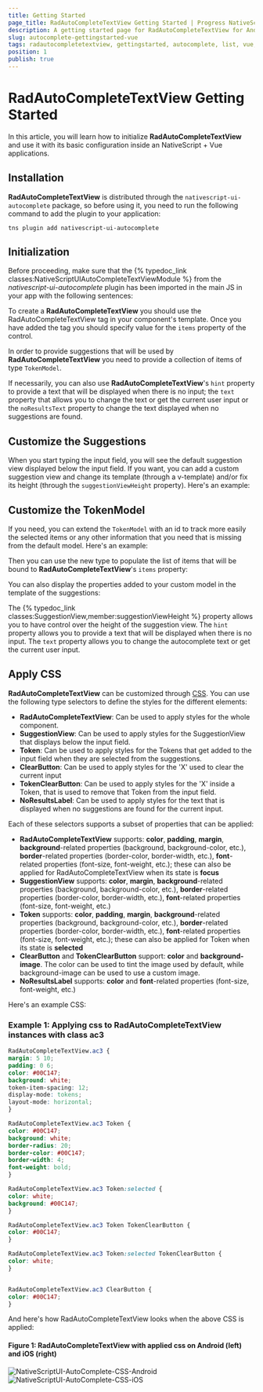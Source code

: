 ```yaml
---
title: Getting Started
page_title: RadAutoCompleteTextView Getting Started | Progress NativeScript UI Documentation
description: A getting started page for RadAutoCompleteTextView for Android. This article explains what are the steps to create a RadAutoCompleteTextView instance from scratch.
slug: autocomplete-gettingstarted-vue
tags: radautocompletetextview, gettingstarted, autocomplete, list, vue, nativescript, professional, ui
position: 1
publish: true
---
```


# RadAutoCompleteTextView Getting Started

In this article, you will learn how to initialize **RadAutoCompleteTextView** and use it with its basic configuration inside an NativeScript + Vue applications.

## Installation

**RadAutoCompleteTextView** is distributed through the `nativescript-ui-autocomplete` package, so before using it, you need to run the following command to add the plugin to your application:

``` Shell
tns plugin add nativescript-ui-autocomplete
```

## Initialization

Before proceeding, make sure that the {% typedoc_link classes:NativeScriptUIAutoCompleteTextViewModule %} from the *nativescript-ui-autocomplete* plugin has been imported in the main JS in your app with the following sentences:

<snippet id='autocomplete-import-vue'/>

To create a **RadAutoCompleteTextView** you should use the RadAutoCompleteTextView tag in your component's template.
Once you have added the tag you should specify value for the `items` property of the control.

<snippet id='autocomplete-gettingstarted-vue'/>

In order to provide suggestions that will be used by **RadAutoCompleteTextView** you need to provide a collection of items of type `TokenModel`.

<snippet id='autocomplete-gettingstarted-data-vue'/>

If necessarily, you can also use **RadAutoCompleteTextView**'s `hint` property to provide a text that will be displayed when there is no input; the `text` property that allows you to change the text or get the current user input or the `noResultsText` property to change the text displayed when no suggestions are found.

## Customize the Suggestions

When you start typing the input field, you will see the default suggestion view displayed below the input field. If you want, you can add a custom suggestion view and change its template (through a v-template) and/or fix its height (through the `suggestionViewHeight` property). Here's an example:

<snippet id='autocomplete-suggestionview-vue'/>

## Customize the TokenModel

If you need, you can extend the `TokenModel` with an id to track more easily the selected items or any other information that you need that is missing from the default model. Here's an example:

<snippet id='autocomplete-custom-token-model-ts-vue'/>

Then you can use the new type to populate the list of items that will be bound to  **RadAutoCompleteTextView**'s `items` property:

<snippet id='autocomplete-custom-tokens-items-ts-vue'/>

You can also display the properties added to your custom model in the template of the suggestions:

<snippet id='autocomplete-custom-tokens-template-vue'/>

The {% typedoc_link classes:SuggestionView,member:suggestionViewHeight %} property allows you to have control over the height of the suggestion view.
The `hint` property allows you to provide a text that will be displayed when there is no input.
The `text` property allows you to change the autocomplete text or get the current user input.

## Apply CSS

**RadAutoCompleteTextView** can be customized through [CSS](https://docs.nativescript.org/ui/styling). You can use the following type selectors to define the styles for the different elements:

* **RadAutoCompleteTextView**: Can be used to apply styles for the whole component.
* **SuggestionView**: Can be used to apply styles for the SuggestionView that displays below the input field.
* **Token**: Can be used to apply styles for the Tokens that get added to the input field when they are selected from the suggestions.
* **ClearButton**: Can be used to apply styles for the 'X' used to clear the current input
* **TokenClearButton**: Can be used to apply styles for the 'X' inside a Token, that is used to remove that Token from the input field.
* **NoResultsLabel**: Can be used to apply styles for the text that is displayed when no suggestions are found for the current input.

Each of these selectors supports a subset of properties that can be applied:

* **RadAutoCompleteTextView** supports: **color**, **padding**, **margin**, **background**-related properties (background, background-color, etc.), **border**-related properties (border-color, border-width, etc.), **font**-related properties (font-size, font-weight, etc.); these can also be applied for RadAutoCompleteTextView when its state is **focus**
* **SuggestionView** supports: **color**, **margin**, **background**-related properties (background, background-color, etc.), **border**-related properties (border-color, border-width, etc.), **font**-related properties (font-size, font-weight, etc.)
* **Token** supports: **color**, **padding**, **margin**, **background**-related properties (background, background-color, etc.), **border**-related properties (border-color, border-width, etc.), **font**-related properties (font-size, font-weight, etc.); these can also be applied for Token when its state is **selected**
* **ClearButton** and **TokenClearButton** support: **color** and **background-image**. The color can be used to tint the image used by default, while background-image can be used to use a custom image.
* **NoResultsLabel** supports: **color** and **font**-related properties (font-size, font-weight, etc.)

Here's an example CSS:

### Example 1: Applying css to RadAutoCompleteTextView instances with class ac3

``` CSS
RadAutoCompleteTextView.ac3 {
margin: 5 10;
padding: 0 6;
color: #00C147;
background: white;
token-item-spacing: 12;
display-mode: tokens;
layout-mode: horizontal;
}

RadAutoCompleteTextView.ac3 Token {
color: #00C147;
background: white;
border-radius: 20;
border-color: #00C147;
border-width: 4;
font-weight: bold;
}

RadAutoCompleteTextView.ac3 Token:selected {
color: white;
background: #00C147;
}

RadAutoCompleteTextView.ac3 Token TokenClearButton {
color: #00C147;
}

RadAutoCompleteTextView.ac3 Token:selected TokenClearButton {
color: white;
}


RadAutoCompleteTextView.ac3 ClearButton {
color: #00C147;
}
```

And here's how RadAutoCompleteTextView looks when the above CSS is applied:

#### Figure 1: RadAutoCompleteTextView with applied css on Android (left) and iOS (right)

![NativeScriptUI-AutoComplete-CSS-Android](../../../ui/img/ns_ui/autocomplete_css_android.png "Styling of RadAutoCompleteTextView in Android") ![NativeScriptUI-AutoComplete-CSS-iOS](../../../ui/img/ns_ui/autocomplete_css_ios.png "Styling of RadAutoCompleteTextView in iOS")
